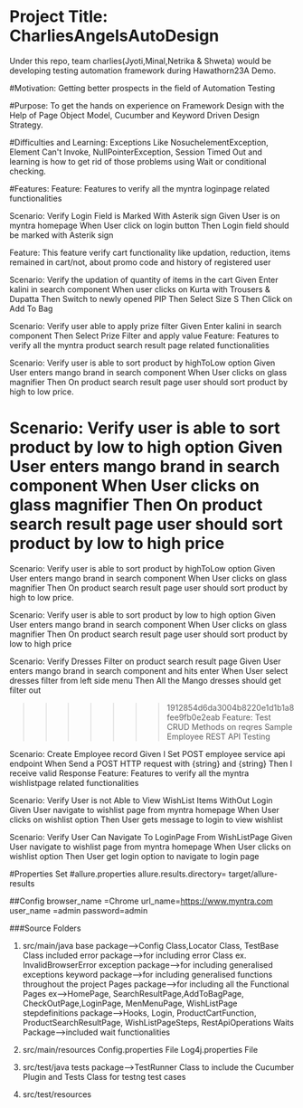 # Project Title: CharliesAngelsAutoDesign
Under this repo, team charlies(Jyoti,Minal,Netrika & Shweta) would be developing testing automation framework during Hawathorn23A Demo.

#Motivation: Getting better prospects in the field of Automation Testing

#Purpose: To get the hands on experience on Framework Design with the Help of Page Object Model, Cucumber and Keyword Driven Design Strategy.

#Difficulties and Learning: Exceptions Like NosuchelementException, Element Can't Invoke, NullPointerException, Session Timed Out and learning is how to get rid of those problems using Wait or conditional checking.

#Features:
Feature: Features to verify all the myntra loginpage related functionalities

Scenario: Verify Login Field is Marked With Asterik sign
	Given User is on myntra homepage
	When User click on login button
	Then Login field should be marked with Asterik sign

 Feature: This feature verify cart functionality like updation, reduction, items remained in cart/not, about promo code and history of registered user

  Scenario: Verify the updation of quantity of items in the cart
    Given Enter kalini in search component
    When user clicks on Kurta with Trousers & Dupatta
    Then Switch to newly opened PIP
    Then Select Size S
    Then Click on Add To Bag

 Scenario: Verify user able to apply prize filter
    Given Enter kalini in search component
    Then Select Prize Filter and apply value
Feature: Features to verify all the myntra product search result page related functionalities

  Scenario: Verify user is able to sort product by highToLow option
    Given User enters mango brand in search component
    When User clicks on glass magnifier
    Then On product search result page user should sort product by high to low price.

Scenario: Verify user is able to sort product by low to high option
    Given User enters mango brand in search component
    When User clicks on glass magnifier
    Then On product search result page user should sort product by low to high price
=======
Scenario: Verify user is able to sort product by highToLow option
	Given User enters mango brand in search component
	When User clicks on glass magnifier
	Then On product search result page user should sort product by high to low price.

	
Scenario: Verify user is able to sort product by low to high option
	Given User enters mango brand in search component
	When User clicks on glass magnifier
	Then On product search result page user should sort product by low to high price
	
	
Scenario: Verify Dresses Filter on product search result page
	Given User enters mango brand in search component and hits enter
	When User select dresses filter from left side menu
	Then All the Mango dresses should get filter out 
>>>>>>> 1912854d6da3004b8220e1d1b1a8fee9fb0e2eab
Feature: Test CRUD Methods on reqres Sample Employee REST API Testing

  Scenario: Create Employee record
    Given I Set POST employee service api endpoint
    When Send a POST HTTP request with {string} and {string}
    Then I receive valid Response
Feature: Features to verify all the myntra wishlistpage related functionalities

  Scenario: Verify User is not Able to View WishList Items WithOut Login
    Given User navigate to wishlist page from myntra homepage
    When User clicks on wishlist option
    Then User gets message to login to view wishlist

  Scenario: Verify User Can Navigate To LoginPage From WishListPage
    Given User navigate to wishlist page from myntra homepage
    When User clicks on wishlist option
    Then User get login option to navigate to login page

#Properties Set
#allure.properties
allure.results.directory= target/allure-results

##Config
browser_name =Chrome
url_name=https://www.myntra.com
user_name =admin
password=admin

###Source Folders
1) src/main/java
base package-->Config Class,Locator Class, TestBase Class included
error package-->for including error Class ex. InvalidBrowserError
exception package-->for including generalised exceptions 
keyword package-->for including generalised functions throughout the project
Pages package-->for including all the Functional Pages ex-->HomePage, SearchResultPage,AddToBagPage, CheckOutPage,LoginPage, MenMenuPage, WishListPage
stepdefinitions package-->Hooks, Login, ProductCartFunction, ProductSearchResultPage, WishListPageSteps, RestApiOperations
Waits Package-->included wait functionalities

2) src/main/resources
   Config.properties File
   Log4j.properties File
   
3) src/test/java
   tests package-->TestRunner Class to include the Cucumber Plugin and Tests Class for testng test cases

3) src/test/resources



